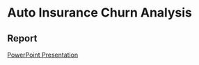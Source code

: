 # Auto Insurance Churn Analysis
## Report
[PowerPoint Presentation](https://github.com/Weidsn/capstone_project/blob/main/Presentation_Capstone%20(1).pptx)

